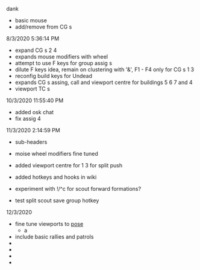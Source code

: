 dank

* basic mouse
* add/remove from CG s

8/3/2020 5:36:14 PM

* expand CG s 2 4
* expands mouse modifiers with wheel
* attempt to use F keys for group assig s
* dilute F keys idea, remain on clustering with '&', F1 - F4 only for CG s 1 3
* reconfig build keys for Undead
* expands CG s assing, call and viewport centre for buildings 5 6 7 and 4
* viewport TC s

10/3/2020 11:55:40 PM
* added osk chat
* fix assig 4 

11/3/2020 2:14:59 PM
* sub-headers 
* moise wheel modifiers fine tuned
* added viewport centre for 1 3 for split push
* added hotkeys and hooks in wiki


* experiment with !/^c for scout forward formations?
* test split scout save group hotkey


12/3/2020 
* fine tune viewports to [pose](https://github.com/FutureLearnSole/ahks/wiki/pose-L-R)
  *  a
* include basic rallies and patrols
* 
* 
* 
* 
